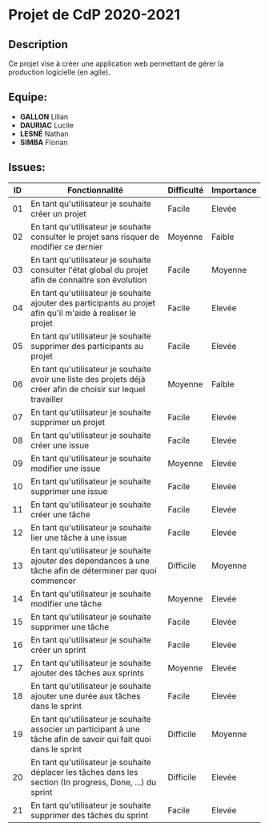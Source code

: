 # Projet de CdP 2020-2021
## Description
  Ce projet vise à créer une application web permettant de gérer la production logicielle (en agile).
## Equipe:
  - **GALLON** Lilian
  - **DAURIAC** Lucile
  - **LESNÉ** Nathan
  - **SIMBA** Florian
## Issues:
| ID | Fonctionnalité | Difficulté | Importance |
|----|----------------|------------|------------|
| 01 | En tant qu'utilisateur je souhaite créer un projet | Facile | Elevée |
| 02 | En tant qu'utilisateur je souhaite consulter le projet sans risquer de modifier ce dernier | Moyenne | Faible |
| 03 | En tant qu'utilisateur je souhaite consulter l'état global du projet afin de connaître son évolution | Facile | Moyenne |
| 04 | En tant qu'utilisateur je souhaite ajouter des participants au projet afin qu'il m'aide à realiser le projet | Facile | Elevée |
| 05 | En tant qu'utilisateur je souhaite supprimer des participants au projet | Facile | Elevée |
| 06 | En tant qu'utilisateur je souhaite avoir une liste des projets déjà créer afin de choisir sur lequel travailler | Moyenne | Faible |
| 07 | En tant qu'utilisateur je souhaite supprimer un projet | Facile | Elevée |
| 08 | En tant qu'utilisateur je souhaite créer une issue | Facile | Elevée |
| 09 | En tant qu'utilisateur je souhaite modifier une issue | Moyenne | Elevée |
| 10 | En tant qu'utilisateur je souhaite supprimer une issue | Facile | Elevée |
| 11 | En tant qu'utilisateur je souhaite créer une tâche | Facile | Elevée |
| 12 | En tant qu'utilisateur je souhaite lier une tâche à une issue | Facile | Elevée |
| 13 | En tant qu'utilisateur je souhaite ajouter des dépendances à une tâche afin de déterminer par quoi commencer| Difficile | Moyenne |
| 14 | En tant qu'utilisateur je souhaite modifier une tâche | Moyenne | Elevée |
| 15 | En tant qu'utilisateur je souhaite supprimer une tâche | Facile | Elevée |
| 16 | En tant qu'utilisateur je souhaite créer un sprint | Facile | Elevée |
| 17 | En tant qu'utilisateur je souhaite ajouter des tâches aux sprints | Moyenne | Elevée |
| 18 | En tant qu'utilisateur je souhaite ajouter une durée aux tâches dans le sprint | Facile | Elevée |
| 19 | En tant qu'utilisateur je souhaite associer un participant à une tâche afin de savoir qui fait quoi dans le sprint | Difficile | Moyenne |
| 20 | En tant qu'utilisateur je souhaite déplacer les tâches dans les section (In progress, Done, ...) du sprint | Difficile | Elevée |
| 21 | En tant qu'utilisateur je souhaite supprimer des tâches du sprint | Facile | Elevée |

